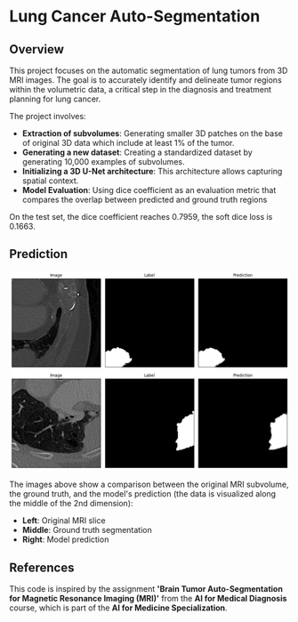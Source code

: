 # Lung Cancer Auto-Segmentation

## Overview

This project focuses on the automatic segmentation of lung tumors from 3D MRI images. The goal is to accurately identify and delineate tumor regions within the volumetric data, a critical step in the diagnosis and treatment planning for lung cancer.

The project involves:

- **Extraction of subvolumes**: Generating smaller 3D patches on the base of original 3D data which include at least 1% of the tumor.
- **Generating a new dataset**: Creating a standardized dataset by generating 10,000 examples of subvolumes.
- **Initializing a 3D U-Net architecture**: This architecture allows capturing spatial context.
- **Model Evaluation**: Using dice coefficient as an evaluation metric that compares the overlap between predicted and ground truth regions

On the test set, the dice coefficient reaches 0.7959, the soft dice loss is 0.1663.

## Prediction

![Prediction Example](images/output.png)
![Prediction Example](images/output_3.png)

The images above show a comparison between the original MRI subvolume, the ground truth, and the model's prediction (the data is visualized along the middle of the 2nd dimension):

- **Left**: Original MRI slice
- **Middle**: Ground truth segmentation
- **Right**: Model prediction

## References

This code is inspired by the assignment **'Brain Tumor Auto-Segmentation for Magnetic Resonance Imaging (MRI)'** from the **AI for Medical Diagnosis** course, which is part of the **AI for Medicine Specialization**.
